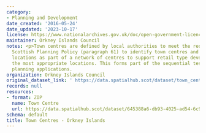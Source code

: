```yaml
---
category:
- Planning and Development
date_created: '2016-05-24'
date_updated: '2023-10-17'
license: https://www.nationalarchives.gov.uk/doc/open-government-licence/version/3/
maintainer: Orkney Islands Council
notes: <p>Town centres are defined by local authorities to meet the requirement of
  Scottish Planning Policy (paragraph 61) to identify town centres and other retail
  locations as part of a network of centres to support retail type development in
  the most appropriate locations. This forms part of the sequential test in assessing
  planning applications.                                                                                                                                                                                                                                                                                                                                                                                                                                                                                                                                                                                                                                                                                                                                                                                                                                                                                                                                                                                                                                                                                                                                                                                                                                                                                                                                                                                                                                                                                                                                                                                                                                                                                                                      </p>
organization: Orkney Islands Council
original_dataset_link: ' https://data.spatialhub.scot/dataset/town_centres-oi'
records: null
resources:
- format: ZIP
  name: Town Centre
  url: https://data.spatialhub.scot/dataset/645388a6-db93-4025-ad54-6c9cec96be8a/resource/d981f5eb-be66-4d02-ac32-85eec7d98561/download/towncentre.zip
schema: default
title: Town Centres - Orkney Islands
---
```

